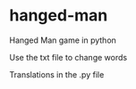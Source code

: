# hanged-man
Hanged Man game in python

Use the txt file to change words

Translations in the .py file

